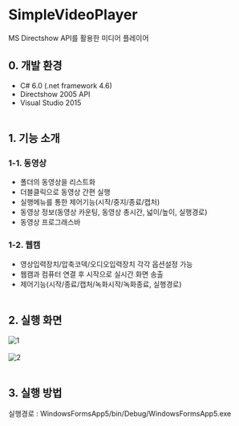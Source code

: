 # SimpleVideoPlayer
MS Directshow API를 활용한 미디어 플레이어

## 0. 개발 환경
- C# 6.0 (.net framework 4.6)
- Directshow 2005 API
- Visual Studio 2015
  </br>
  </br>
## 1. 기능 소개

### 1-1. 동영상
- 폴더의 동영상을 리스트화
- 더블클릭으로 동영상 간편 실행
- 실행메뉴를 통한 제어기능(시작/중지/종료/캡처)
- 동영상 정보(동영상 카운팅, 동영상 총시간, 넓이/높이, 실행경로)
- 동영상 프로그래스바
### 1-2. 웹캠
- 영상입력장치/압축코덱/오디오입력장치 각각 옵션설정 가능
- 웹캠과 컴퓨터 연결 후 시작으로 실시간 화면 송출
- 제어기능(시작/종료/캡처/녹화시작/녹화종료, 실행경로)
  </br>
  </br>
## 2. 실행 화면
![1](https://github.com/7hvrches/SimpleVideoPlayer/assets/14012685/69852e63-6619-42a1-b97d-ecf760e2d5df)
  </br>
  </br>
![2](https://github.com/7hvrches/SimpleVideoPlayer/assets/14012685/b2b61e39-3d19-42e5-b3f5-61189699d477)
  </br>
  </br>
## 3. 실행 방법
실행경로 : WindowsFormsApp5/bin/Debug/WindowsFormsApp5.exe
